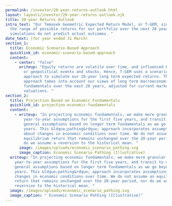 ```yaml
---
permalink: /investor/20-year-returns-outlook.html
layout: layouts/investor/20-year-returns-outlook.njk
title: 20-year Returns Outlook
intro_text: "Our Temasek Geometric Expected Return Model, or T-GEM, simulates
  the range of possible returns for our portfolio over the next 20 years. These
  simulations do not predict actual outcomes. "
date_text: (for year ended 31 March)
section_1:
  title: Economic Scenario-Based Approach
  quicklink_id: economic-scenario-based-approach
  content:
    - center: "false"
      writeup: "Equity returns are volatile over time, and influenced by macroeconomic
        or geopolitical events and shocks. Hence, T-GEM uses a scenario-based
        approach to simulate our 20-year long term expected returns. This
        approach takes into account our views of long term macroeconomic
        fundamentals over the next 20 years, adjusted for current market
        valuations. "
section_2:
  title: Projection Based on Economic Fundamentals
  quicklink_id: projection-economic-fundamentals
  content:
    - writeup: "In projecting economic fundamentals, we make more granular
        year-to-year assumptions for the first five years, and transit to more
        general assumptions based on longer term fundamentals as we go beyond 10
        years. This &ldquo;pathing&rdquo; approach incorporates assumptions
        about changes in economic conditions over time. We do not assume an
        equilibrium return that remains unchanged over the 20-year period, nor
        do we assume a reversion to the historical mean. "
      image: /images/uploads/economic_scenario_pathing.svg
      image_caption: Economic Scenario Pathing (Illustrative)
  writeup: "In projecting economic fundamentals, we make more granular
    year-to-year assumptions for the first five years, and transit to more
    general assumptions based on longer term fundamentals as we go beyond 10
    years. This &ldquo;pathing&rdquo; approach incorporates assumptions about
    changes in economic conditions over time. We do not assume an equilibrium
    return that remains unchanged over the 20-year period, nor do we assume a
    reversion to the historical mean. "
  image: /images/uploads/economic_scenario_pathing.svg
  image_caption: " Economic Scenario Pathing (Illustrative)"
---
```

